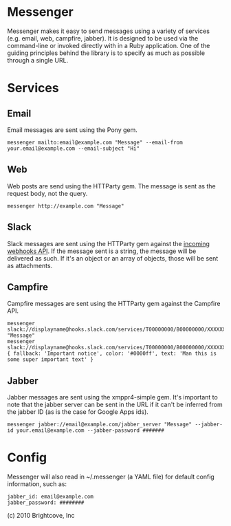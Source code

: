 Messenger
=========

Messenger makes it easy to send messages using a variety of services (e.g. email, web, campfire, jabber). It is designed to be used via the command-line or invoked directly with in a Ruby application. One of the guiding principles behind the library is to specify as much as possible through a single URL.


Services
========

Email
-----

Email messages are sent using the Pony gem.

    messenger mailto:email@example.com "Message" --email-from your.email@example.com --email-subject "Hi"


Web
---

Web posts are send using the HTTParty gem. The message is sent as the request body, not the query.

    messenger http://example.com "Message"

Slack
---

Slack messages are sent using the HTTParty gem against the [incoming webhooks API](https://api.slack.com/incoming-webhooks). If the message sent is a string, the message will be delivered
as such. If it's an object or an array of objects, those will be sent as attachments.

Campfire
--------

Campfire messages are sent using the HTTParty gem against the Campfire API.

    messenger slack://displayname@hooks.slack.com/services/T00000000/B00000000/XXXXXXXXXXXXXXXXXXXXXXXX/#room "Message"
    messenger slack://displayname@hooks.slack.com/services/T00000000/B00000000/XXXXXXXXXXXXXXXXXXXXXXXX/#room { fallback: 'Important notice', color: '#0000ff', text: 'Man this is some super important text' }


Jabber
------

Jabber messages are sent using the xmppr4-simple gem. It's important to note that the jabber server can be sent in the URL if it can't be inferred from the jabber ID (as is the case for Google Apps ids).

    messenger jabber://email@example.com/jabber_server "Message" --jabber-id your.email@example.com --jabber-password #######


Config
======

Messenger will also read in ~/.messenger (a YAML file) for default config information, such as:

    jabber_id: email@example.com
    jabber_password: ########


(c) 2010 Brightcove, Inc
